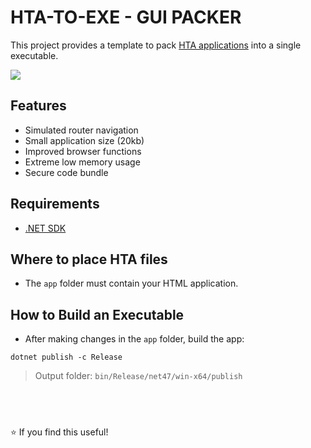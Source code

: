 # HTA-TO-EXE - GUI PACKER

This project provides a template to pack [HTA applications](https://en.wikipedia.org/wiki/HTML_Application) into a single executable.

<img src="https://i.ibb.co/cKxktysK/ccccb.png"></img>

## Features
* Simulated router navigation
* Small application size (20kb)
* Improved browser functions
* Extreme low memory usage
* Secure code bundle

## Requirements

* [.NET SDK](https://dotnet.microsoft.com/en-us/download/dotnet)

## Where to place HTA files
* The `app` folder must contain your HTML application.

## How to Build an Executable
* After making changes in the `app` folder, build the app:
```
dotnet publish -c Release
```

> Output folder: `bin/Release/net47/win-x64/publish` 

## &nbsp;
⭐ If you find this useful!
